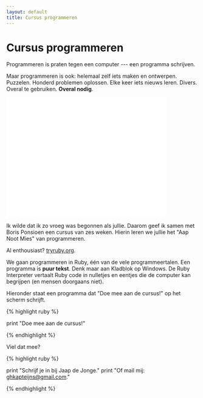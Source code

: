 ```yaml
---
layout: default
title: Cursus programmeren
---
```


<h1 class="title">Cursus programmeren</h1>
Programmeren is praten tegen een computer --- een programma schrijven.

Maar programmeren is ook: helemaal zelf iets maken en ontwerpen. Puzzelen. Honderd problemen oplossen. Elke keer iets nieuws leren. Divers. Overal te gebruiken. **Overal nodig**.

<iframe width="420" height="315" src="//www.youtube.com/embed/dU1xS07N-FA"
  frameborder="0" allowfullscreen="allowfullscreen">  </iframe>

Ik wilde dat ik zo vroeg was begonnen als jullie. Daarom geef ik samen met Boris Ponsioen een cursus van zes weken. Hierin leren we jullie het "Aap Noot Mies" van programmeren.

Al enthousiast? <a href="http://tryruby.org/levels/1/challenges/0">tryruby.org</a>.

We gaan programmeren in Ruby, één van de vele programmeertalen. Een programma is **puur tekst**. Denk maar aan Kladblok op Windows. De Ruby Interpreter vertaalt Ruby code in nulletjes en eentjes die de computer kan begrijpen (en mensen doorgaans niet). 

Hieronder staat een programma dat "Doe mee aan de cursus!" op het scherm schrijft.

{% highlight ruby %}

print "Doe mee aan de cursus!"

{% endhighlight %}

Viel dat mee?

{% highlight ruby %}

print "Schrijf je in bij Jaap de Jonge."
print "Of mail mij: ghkapteijns@gmail.com."

{% endhighlight %}